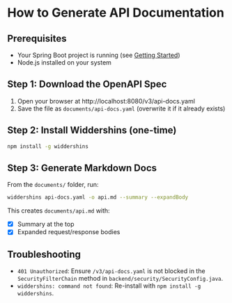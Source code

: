 # How to Generate API Documentation

## Prerequisites

- Your Spring Boot project is running (see [Getting Started](../README.md#getting-started))
- Node.js installed on your system

## Step 1: Download the OpenAPI Spec

1. Open your browser at http://localhost:8080/v3/api-docs.yaml
2. Save the file as `documents/api-docs.yaml` (overwrite it if it already exists)

## Step 2: Install Widdershins (one-time)

```bash
npm install -g widdershins
```

## Step 3: Generate Markdown Docs

From the `documents/` folder, run:

```bash
widdershins api-docs.yaml -o api.md --summary --expandBody
```

This creates `documents/api.md` with:

- [x] Summary at the top
- [x] Expanded request/response bodies

## Troubleshooting

- `401 Unauthorized`: Ensure `/v3/api-docs.yaml` is not blocked in the `SecurityFilterChain` method in `backend/security/SecurityConfig.java`.
- `widdershins: command not found`: Re-install with `npm install -g widdershins`.
